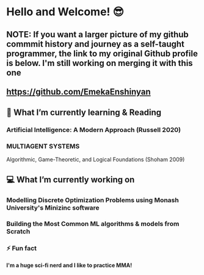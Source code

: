 # Hello and Welcome! 😎

## NOTE: If you want a larger picture of my github commmit history and journey as a self-taught programmer, the link to my original Github profile is below. I'm still working on merging it with this one <br /><br />https://github.com/EmekaEnshinyan

## 🌱 What I’m currently learning & Reading
### Artificial Intelligence: A Modern Approach (Russell 2020)
### MULTIAGENT SYSTEMS
Algorithmic, Game-Theoretic,
and Logical Foundations (Shoham 2009)
<!--
### Theory of Computation, beginning with Gödel's famous paper "On Formally Undecidable Propositions of Principia Mathematica and Related Systems." (1931)
### AI and Simulation from the Tang et al. paper "GenSim: A General Social Simulation Platform with Large Language Model based Agents" (2024)
--->

## 💻  What I’m currently working on
### Modelling Discrete Optimization Problems using Monash University's Minizinc software
### Building the Most Common ML algorithms & models from Scratch
<!--
### Primordial Soup Sim in Python
--->

### ⚡ Fun fact 
#### I'm a huge sci-fi nerd and I like to practice MMA!

<!--
- 👯 I’m looking to collaborate on ...
- 🤔 I’m looking for help with ...
- 💬 Ask me about ...
- 📫 How to reach me: ...
-->
